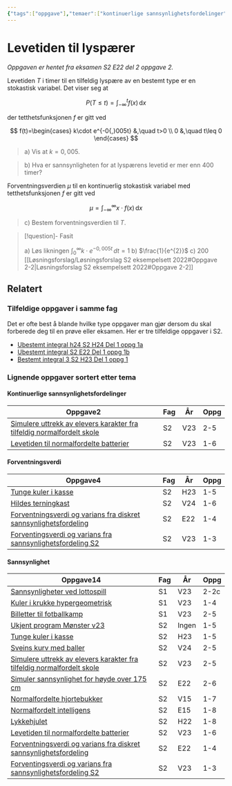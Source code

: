 ```yaml
---
{"tags":["oppgave"],"temaer":["kontinuerlige sannsynlighetsfordelinger","forventningsverdi","sannsynlighet"],"aliases":null,"del":2,"oppgave":2,"fag":["s2"],"eksamen":"e22","dg-publish":true,"title":"Levetiden til lyspærer","date":"2023-06-06","modified":"2023-06-06","todo":[],"permalink":"/levetiden-til-lyspaerer/","dgPassFrontmatter":true}
---
```



# Levetiden til lyspærer
<p><span><em>Oppgaven er hentet fra eksamen S2 E22 del 2 oppgave 2.</em></span></p>

Levetiden $T$ i timer til en tilfeldig lyspære av en bestemt type er en stokastisk variabel. Det viser seg at 

$$
P(T\leq t)= \int_{-\infty}^{t} f(x) \, \mathrm{d}x 
$$

der tetthetsfunksjonen $f$ er gitt ved

$$
f(t)=\begin{cases}
k\cdot e^{-0{,}005t} &,\quad t>0 \\
0 &,\quad t\leq 0
\end{cases}
$$

> a) Vis at $k=0{,}005$.

> b) Hva er sannsynligheten for at lyspærens levetid er mer enn 400 timer?

Forventningsverdien $\mu$ til en kontinuerlig stokastisk variabel med tetthetsfunksjonen $f$ er gitt ved

$$
\mu=\int_{-\infty}^{\infty} x\cdot f(x) \, \mathrm{d}x 
$$

> c) Bestem forventningsverdien til $T$.

>[!question]- Fasit
> 
> a) Løs likningen $\int_{0}^{\infty} k\cdot e^{-0{,}005t} \, dt=1$
> b) $\frac{1}{e^{2}}$
> c) 200
> [[Løsningsforslag/Løsningsforslag S2 eksempelsett 2022#Oppgave 2-2\|Løsningsforslag S2 eksempelsett 2022#Oppgave 2-2]]


## Relatert
<h3><span>Tilfeldige oppgaver i samme fag</span></h3><p><span>Det er ofte best å blande hvilke type oppgaver man gjør dersom du skal forberede deg til en prøve eller eksamen. Her er tre tilfeldige oppgaver i S2.</span></p><div><ul class="dataview list-view-ul"><li><span><a data-tooltip-position="top" aria-label="Ubestemt integral h24.md" data-href="Ubestemt integral h24.md" href="Ubestemt integral h24.md" class="internal-link" target="_blank" rel="noopener nofollow">Ubestemt integral h24 S2 H24 Del 1 oppg 1a</a></span></li><li><span><a data-tooltip-position="top" aria-label="Ubestemt integral.md" data-href="Ubestemt integral.md" href="Ubestemt integral.md" class="internal-link" target="_blank" rel="noopener nofollow">Ubestemt integral S2 E22 Del 1 oppg 1b</a></span></li><li><span><a data-tooltip-position="top" aria-label="Bestemt integral 3.md" data-href="Bestemt integral 3.md" href="Bestemt integral 3.md" class="internal-link" target="_blank" rel="noopener nofollow">Bestemt integral 3 S2 H23 Del 1 oppg 1</a></span></li></ul></div><h3><span>Lignende oppgaver sortert etter tema</span></h3><h4><span>Kontinuerlige sannsynlighetsfordelinger</span></h4><div><table class="dataview table-view-table"><thead class="table-view-thead"><tr class="table-view-tr-header"><th class="table-view-th"><span>Oppgave</span><span class="dataview small-text">2</span></th><th class="table-view-th"><span>Fag</span></th><th class="table-view-th"><span>År</span></th><th class="table-view-th"><span>Oppg</span></th></tr></thead><tbody class="table-view-tbody"><tr><td><span><a data-tooltip-position="top" aria-label="Simulere uttrekk av elevers karakter fra tilfeldig normalfordelt skole.md" data-href="Simulere uttrekk av elevers karakter fra tilfeldig normalfordelt skole.md" href="Simulere uttrekk av elevers karakter fra tilfeldig normalfordelt skole.md" class="internal-link" target="_blank" rel="noopener nofollow">Simulere uttrekk av elevers karakter fra tilfeldig normalfordelt skole</a></span></td><td><span>S2</span></td><td><span>V23</span></td><td><span>2-5</span></td></tr><tr><td><span><a data-tooltip-position="top" aria-label="Levetiden til normalfordelte batterier.md" data-href="Levetiden til normalfordelte batterier.md" href="Levetiden til normalfordelte batterier.md" class="internal-link" target="_blank" rel="noopener nofollow">Levetiden til normalfordelte batterier</a></span></td><td><span>S2</span></td><td><span>V23</span></td><td><span>1-6</span></td></tr></tbody></table></div><h4><span>Forventningsverdi</span></h4><div><table class="dataview table-view-table"><thead class="table-view-thead"><tr class="table-view-tr-header"><th class="table-view-th"><span>Oppgave</span><span class="dataview small-text">4</span></th><th class="table-view-th"><span>Fag</span></th><th class="table-view-th"><span>År</span></th><th class="table-view-th"><span>Oppg</span></th></tr></thead><tbody class="table-view-tbody"><tr><td><span><a data-tooltip-position="top" aria-label="Tunge kuler i kasse.md" data-href="Tunge kuler i kasse.md" href="Tunge kuler i kasse.md" class="internal-link" target="_blank" rel="noopener nofollow">Tunge kuler i kasse</a></span></td><td><span>S2</span></td><td><span>H23</span></td><td><span>1-5</span></td></tr><tr><td><span><a data-tooltip-position="top" aria-label="Hildes terningkast.md" data-href="Hildes terningkast.md" href="Hildes terningkast.md" class="internal-link" target="_blank" rel="noopener nofollow">Hildes terningkast</a></span></td><td><span>S2</span></td><td><span>V24</span></td><td><span>1-6</span></td></tr><tr><td><span><a data-tooltip-position="top" aria-label="Forventningsverdi og varians fra sannsynlighetsfordeling.md" data-href="Forventningsverdi og varians fra sannsynlighetsfordeling.md" href="Forventningsverdi og varians fra sannsynlighetsfordeling.md" class="internal-link" target="_blank" rel="noopener nofollow">Forventningsverdi og varians fra diskret sannsynlighetsfordeling</a></span></td><td><span>S2</span></td><td><span>E22</span></td><td><span>1-4</span></td></tr><tr><td><span><a data-tooltip-position="top" aria-label="Forventingsverdi og varians fra sannsynlighetsfordeling 2.md" data-href="Forventingsverdi og varians fra sannsynlighetsfordeling 2.md" href="Forventingsverdi og varians fra sannsynlighetsfordeling 2.md" class="internal-link" target="_blank" rel="noopener nofollow">Forventingsverdi og varians fra sannsynlighetsfordeling S2</a></span></td><td><span>S2</span></td><td><span>V23</span></td><td><span>1-3</span></td></tr></tbody></table></div><h4><span>Sannsynlighet</span></h4><div><table class="dataview table-view-table"><thead class="table-view-thead"><tr class="table-view-tr-header"><th class="table-view-th"><span>Oppgave</span><span class="dataview small-text">14</span></th><th class="table-view-th"><span>Fag</span></th><th class="table-view-th"><span>År</span></th><th class="table-view-th"><span>Oppg</span></th></tr></thead><tbody class="table-view-tbody"><tr><td><span><a data-tooltip-position="top" aria-label="Sannsynligheter ved lottospill.md" data-href="Sannsynligheter ved lottospill.md" href="Sannsynligheter ved lottospill.md" class="internal-link" target="_blank" rel="noopener nofollow">Sannsynligheter ved lottospill</a></span></td><td><span>S1</span></td><td><span>V23</span></td><td><span>2-2c</span></td></tr><tr><td><span><a data-tooltip-position="top" aria-label="Kuler i krukke hypergeometrisk.md" data-href="Kuler i krukke hypergeometrisk.md" href="Kuler i krukke hypergeometrisk.md" class="internal-link" target="_blank" rel="noopener nofollow">Kuler i krukke hypergeometrisk</a></span></td><td><span>S1</span></td><td><span>V23</span></td><td><span>1-4</span></td></tr><tr><td><span><a data-tooltip-position="top" aria-label="Billetter til fotballkamp.md" data-href="Billetter til fotballkamp.md" href="Billetter til fotballkamp.md" class="internal-link" target="_blank" rel="noopener nofollow">Billetter til fotballkamp</a></span></td><td><span>S1</span></td><td><span>V23</span></td><td><span>2-5</span></td></tr><tr><td><span><a data-tooltip-position="top" aria-label="Ukjent program Mønster v23.md" data-href="Ukjent program Mønster v23.md" href="Ukjent program Mønster v23.md" class="internal-link" target="_blank" rel="noopener nofollow">Ukjent program Mønster v23</a></span></td><td><span>S2</span></td><td><span>Ingen</span></td><td><span>1-5</span></td></tr><tr><td><span><a data-tooltip-position="top" aria-label="Tunge kuler i kasse.md" data-href="Tunge kuler i kasse.md" href="Tunge kuler i kasse.md" class="internal-link" target="_blank" rel="noopener nofollow">Tunge kuler i kasse</a></span></td><td><span>S2</span></td><td><span>H23</span></td><td><span>1-5</span></td></tr><tr><td><span><a data-tooltip-position="top" aria-label="Sveins kurv med baller.md" data-href="Sveins kurv med baller.md" href="Sveins kurv med baller.md" class="internal-link" target="_blank" rel="noopener nofollow">Sveins kurv med baller</a></span></td><td><span>S2</span></td><td><span>V24</span></td><td><span>2-5</span></td></tr><tr><td><span><a data-tooltip-position="top" aria-label="Simulere uttrekk av elevers karakter fra tilfeldig normalfordelt skole.md" data-href="Simulere uttrekk av elevers karakter fra tilfeldig normalfordelt skole.md" href="Simulere uttrekk av elevers karakter fra tilfeldig normalfordelt skole.md" class="internal-link" target="_blank" rel="noopener nofollow">Simulere uttrekk av elevers karakter fra tilfeldig normalfordelt skole</a></span></td><td><span>S2</span></td><td><span>V23</span></td><td><span>2-5</span></td></tr><tr><td><span><a data-tooltip-position="top" aria-label="Simuler sannsynlighet for høyde over 175 cm.md" data-href="Simuler sannsynlighet for høyde over 175 cm.md" href="Simuler sannsynlighet for høyde over 175 cm.md" class="internal-link" target="_blank" rel="noopener nofollow">Simuler sannsynlighet for høyde over 175 cm</a></span></td><td><span>S2</span></td><td><span>E22</span></td><td><span>2-6</span></td></tr><tr><td><span><a data-tooltip-position="top" aria-label="Normalfordelte hjortebukker.md" data-href="Normalfordelte hjortebukker.md" href="Normalfordelte hjortebukker.md" class="internal-link" target="_blank" rel="noopener nofollow">Normalfordelte hjortebukker</a></span></td><td><span>S2</span></td><td><span>V15</span></td><td><span>1-7</span></td></tr><tr><td><span><a data-tooltip-position="top" aria-label="Normalfordelt intelligens.md" data-href="Normalfordelt intelligens.md" href="Normalfordelt intelligens.md" class="internal-link" target="_blank" rel="noopener nofollow">Normalfordelt intelligens</a></span></td><td><span>S2</span></td><td><span>E15</span></td><td><span>1-8</span></td></tr><tr><td><span><a data-tooltip-position="top" aria-label="Lykkehjulet.md" data-href="Lykkehjulet.md" href="Lykkehjulet.md" class="internal-link" target="_blank" rel="noopener nofollow">Lykkehjulet</a></span></td><td><span>S2</span></td><td><span>H22</span></td><td><span>1-8</span></td></tr><tr><td><span><a data-tooltip-position="top" aria-label="Levetiden til normalfordelte batterier.md" data-href="Levetiden til normalfordelte batterier.md" href="Levetiden til normalfordelte batterier.md" class="internal-link" target="_blank" rel="noopener nofollow">Levetiden til normalfordelte batterier</a></span></td><td><span>S2</span></td><td><span>V23</span></td><td><span>1-6</span></td></tr><tr><td><span><a data-tooltip-position="top" aria-label="Forventningsverdi og varians fra sannsynlighetsfordeling.md" data-href="Forventningsverdi og varians fra sannsynlighetsfordeling.md" href="Forventningsverdi og varians fra sannsynlighetsfordeling.md" class="internal-link" target="_blank" rel="noopener nofollow">Forventningsverdi og varians fra diskret sannsynlighetsfordeling</a></span></td><td><span>S2</span></td><td><span>E22</span></td><td><span>1-4</span></td></tr><tr><td><span><a data-tooltip-position="top" aria-label="Forventingsverdi og varians fra sannsynlighetsfordeling 2.md" data-href="Forventingsverdi og varians fra sannsynlighetsfordeling 2.md" href="Forventingsverdi og varians fra sannsynlighetsfordeling 2.md" class="internal-link" target="_blank" rel="noopener nofollow">Forventingsverdi og varians fra sannsynlighetsfordeling S2</a></span></td><td><span>S2</span></td><td><span>V23</span></td><td><span>1-3</span></td></tr></tbody></table></div>
